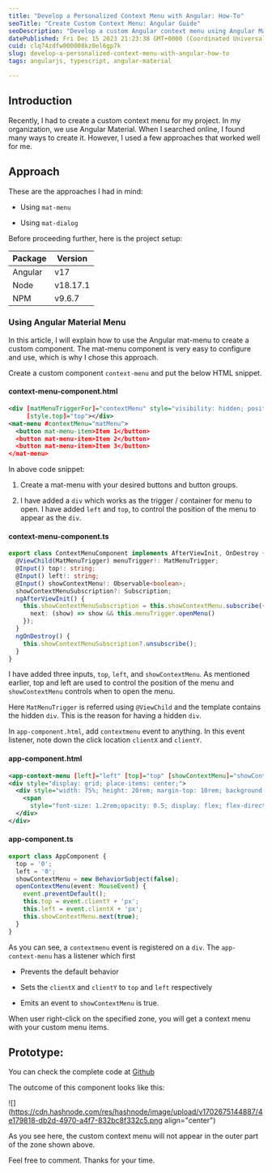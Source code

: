```yaml
---
title: "Develop a Personalized Context Menu with Angular: How-To"
seoTitle: "Create Custom Context Menu: Angular Guide"
seoDescription: "Develop a custom Angular context menu using Angular Material, mat-menu, and mat-dialog components in a step-by-step guide"
datePublished: Fri Dec 15 2023 21:23:38 GMT+0000 (Coordinated Universal Time)
cuid: clq74zdfw000008kz0el6gp7k
slug: develop-a-personalized-context-menu-with-angular-how-to
tags: angularjs, typescript, angular-material

---
```


## Introduction

Recently, I had to create a custom context menu for my project. In my organization, we use Angular Material. When I searched online, I found many ways to create it. However, I used a few approaches that worked well for me.

## Approach

These are the approaches I had in mind:

* Using `mat-menu`
    
* Using `mat-dialog`
    

Before proceeding further, here is the project setup:

| Package | Version |
| --- | --- |
| Angular | v17 |
| Node | v18.17.1 |
| NPM | v9.6.7 |

### Using Angular Material Menu

In this article, I will explain how to use the Angular mat-menu to create a custom component. The mat-menu component is very easy to configure and use, which is why I chose this approach.

Create a custom component `context-menu` and put the below HTML snippet.

#### context-menu-component.html

```xml
<div [matMenuTriggerFor]="contextMenu" style="visibility: hidden; position: absolute;" [style.left]="left"
     [style.top]="top"></div>
<mat-menu #contextMenu="matMenu">
  <button mat-menu-item>Item 1</button> 
  <button mat-menu-item>Item 2</button>
  <button mat-menu-item>Item 3</button>
</mat-menu>
```

In above code snippet:

1. Create a mat-menu with your desired buttons and button groups.
    
2. I have added a `div` which works as the trigger / container for menu to open. I have added `left` and `top`, to control the position of the menu to appear as the `div`.
    

#### context-menu-component.ts

```typescript
export class ContextMenuComponent implements AfterViewInit, OnDestroy {
  @ViewChild(MatMenuTrigger) menuTrigger!: MatMenuTrigger;
  @Input() top!: string;
  @Input() left!: string;
  @Input() showContextMenu!: Observable<boolean>;
  showContextMenuSubscription?: Subscription;
  ngAfterViewInit() {
    this.showContextMenuSubscription = this.showContextMenu.subscribe({
      next: (show) => show && this.menuTrigger.openMenu()
    });
  }
  ngOnDestroy() {
    this.showContextMenuSubscription?.unsubscribe();
  }
}
```

I have added three inputs, `top`, `left`, and `showContextMenu`. As mentioned earlier, top and left are used to control the position of the menu and `showContextMenu` controls when to open the menu.

Here `MatMenuTrigger` is referred using `@ViewChild` and the template contains the hidden `div`. This is the reason for having a hidden `div`.

In `app-component.html`, add `contextmenu` event to anything. In this event listener, note down the click location `clientX` and `clientY`.

#### app-component.html

```xml
<app-context-menu [left]="left" [top]="top" [showContextMenu]="showContextMenu.asObservable()"></app-context-menu>
<div style="display: grid; place-items: center;">
  <div style="width: 75%; height: 20rem; margin-top: 10rem; background-color: #ccc; position: relative;" (contextmenu)="openContextMenu($event)">
    <span
      style="font-size: 1.2rem;opacity: 0.5; display: flex; flex-direction: column; align-items: center; justify-content: center; width: 100%; height: 100%">Right Click in highlighted area to open the context menu</span>
  </div>
</div>
```

#### app-component.ts

```typescript
export class AppComponent {
  top = '0';
  left = '0';
  showContextMenu = new BehaviorSubject(false);
  openContextMenu(event: MouseEvent) {
    event.preventDefault();
    this.top = event.clientY + 'px';
    this.left = event.clientX + 'px';
    this.showContextMenu.next(true);
  }
}
```

As you can see, a `contextmenu` event is registered on a `div`. The `app-context-menu` has a listener which first

* Prevents the default behavior
    
* Sets the `clientX` and `clientY` to `top` and `left` respectively
    
* Emits an event to `showContextMenu` is true.
    

When user right-click on the specified zone, you will get a context menu with your custom menu items.

## Prototype:

You can check the complete code at [Github](https://github.com/themuler/custom-context-menu/tree/main)

The outcome of this component looks like this:

![](https://cdn.hashnode.com/res/hashnode/image/upload/v1702675144887/4e179818-db2d-4970-a4f7-832bc8f332c5.png align="center")

As you see here, the custom context menu will not appear in the outer part of the zone shown above.

Feel free to comment. Thanks for your time.